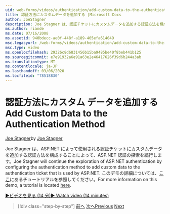 ```yaml
---
uid: web-forms/videos/authentication/add-custom-data-to-the-authentication-method
title: 認証方法にカスタムデータを追加する |Microsoft Docs
author: JoeStagner
description: Joe Stagner は、認証チケットにカスタムデータを追加する認証方法を構成することによって、ASP.NET 認証の探索を続行します...
ms.author: riande
ms.date: 07/16/2008
ms.assetid: 940bdecc-ae0f-448f-a189-405efa614049
msc.legacyurl: /web-forms/videos/authentication/add-custom-data-to-the-authentication-method
msc.type: video
ms.openlocfilehash: 29326c8d6831456b15ba9485be40f8beb441b125
ms.sourcegitcommit: e7e91932a6e91a63e2e46417626f39d6b244a3ab
ms.translationtype: MT
ms.contentlocale: ja-JP
ms.lasthandoff: 03/06/2020
ms.locfileid: "78518830"
---
```

# <a name="add-custom-data-to-the-authentication-method"></a><span data-ttu-id="bb576-103">認証方法にカスタム データを追加する</span><span class="sxs-lookup"><span data-stu-id="bb576-103">Add Custom Data to the Authentication Method</span></span>

<span data-ttu-id="bb576-104">[Joe Stagner](https://github.com/JoeStagner)</span><span class="sxs-lookup"><span data-stu-id="bb576-104">by [Joe Stagner](https://github.com/JoeStagner)</span></span>

<span data-ttu-id="bb576-105">Joe Stagner は、ASP.NET によって使用される認証チケットにカスタムデータを追加する認証方法を構成することによって、ASP.NET 認証の探索を続行します。</span><span class="sxs-lookup"><span data-stu-id="bb576-105">Joe Stagner will continue the exploration of ASP.NET authentication by configuring the authentication method to add custom data to the authentication ticket that is used by ASP.NET.</span></span> <span data-ttu-id="bb576-106">このデモの詳細については、[ここ](../../overview/older-versions-security/introduction/forms-authentication-configuration-and-advanced-topics-vb.md)にあるチュートリアルを参照してください。</span><span class="sxs-lookup"><span data-stu-id="bb576-106">For more information on this demo, a tutorial is located [here](../../overview/older-versions-security/introduction/forms-authentication-configuration-and-advanced-topics-vb.md).</span></span>

[<span data-ttu-id="bb576-107">&#9654;ビデオを見る (14 分)</span><span class="sxs-lookup"><span data-stu-id="bb576-107">&#9654; Watch video (14 minutes)</span></span>](https://channel9.msdn.com/Blogs/ASP-NET-Site-Videos/add-custom-data-to-the-authentication-method)

> [!div class="step-by-step"]
> <span data-ttu-id="bb576-108">[前へ](forms-login-custom-key-configuration.md)
> [次へ](use-custom-principal-objects.md)</span><span class="sxs-lookup"><span data-stu-id="bb576-108">[Previous](forms-login-custom-key-configuration.md)
[Next](use-custom-principal-objects.md)</span></span>
